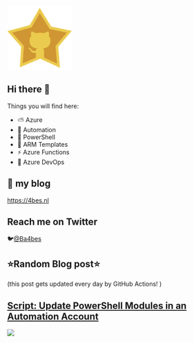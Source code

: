 ![Github Star](Assets/github-stars-logo_Color.png)

## Hi there 👋

Things you will find here:
- ⛅ Azure
- 🚗 Automation
- 🐚 PowerShell
- 💪 ARM Templates
- ⚡ Azure Functions
- 🚀 Azure DevOps


## 📝 my blog
<https://4bes.nl>

## Reach me on Twitter
🐦[@Ba4bes](https://twitter.com/Ba4bes)

<!---
- 🔭 I’m currently working on ...
- 🌱 I’m currently learning ...
- 👯 I’m looking to collaborate on ...
- 🤔 I’m looking for help with ...
- 💬 Ask me about ...
- 📫 How to reach me: ...
- 😄 Pronouns: ...
- ⚡ Fun fact: I have a standard poodle 🐩

-->

## ⭐Random Blog post⭐

(this post gets updated every day by GitHub Actions! )

<!-- Link -->
## [Script: Update PowerShell Modules in an Automation Account](https://4bes.nl/2019/09/05/script-update-all-powershell-modules-in-your-automation-account/)

<a href="https://4bes.nl/2019/09/05/script-update-all-powershell-modules-in-your-automation-account/"><img src="https://4bes.nl/wp-content/uploads/2019/09/aaupdatemodules3.png" height="250px"></a>

